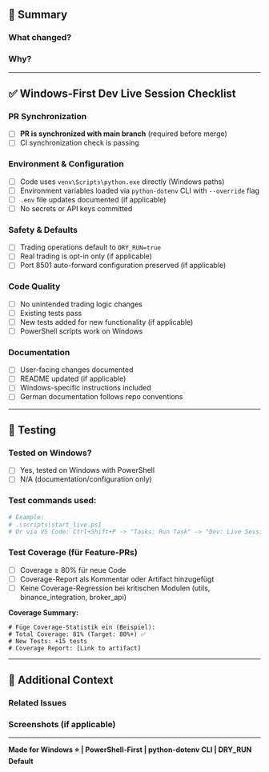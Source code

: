 ## 📝 Summary

<!-- Provide a brief description of what this PR does -->

### What changed?
<!-- List the main changes in this PR -->

### Why?
<!-- Explain the motivation for these changes -->

---

## ✅ Windows-First Dev Live Session Checklist

<!-- Check all that apply to this PR -->

### PR Synchronization
- [ ] **PR is synchronized with main branch** (required before merge)
- [ ] CI synchronization check is passing

### Environment & Configuration
- [ ] Code uses `venv\Scripts\python.exe` directly (Windows paths)
- [ ] Environment variables loaded via `python-dotenv` CLI with `--override` flag
- [ ] `.env` file updates documented (if applicable)
- [ ] No secrets or API keys committed

### Safety & Defaults
- [ ] Trading operations default to `DRY_RUN=true`
- [ ] Real trading is opt-in only (if applicable)
- [ ] Port 8501 auto-forward configuration preserved (if applicable)

### Code Quality
- [ ] No unintended trading logic changes
- [ ] Existing tests pass
- [ ] New tests added for new functionality (if applicable)
- [ ] PowerShell scripts work on Windows

### Documentation
- [ ] User-facing changes documented
- [ ] README updated (if applicable)
- [ ] Windows-specific instructions included
- [ ] German documentation follows repo conventions

---

## 🧪 Testing

<!-- Describe how you tested these changes -->

### Tested on Windows?
- [ ] Yes, tested on Windows with PowerShell
- [ ] N/A (documentation/configuration only)

### Test commands used:
```powershell
# Example:
# .\scripts\start_live.ps1
# Or via VS Code: Ctrl+Shift+P -> "Tasks: Run Task" -> "Dev: Live Session"
```

### Test Coverage (für Feature-PRs)
<!-- 
Für Feature-PRs: Füge einen Coverage-Report hinzu (siehe .github/COVERAGE_COMMENT_TEMPLATE.md)
Minimum: 80% Coverage für neuen Code
-->

- [ ] Coverage ≥ 80% für neue Code
- [ ] Coverage-Report als Kommentar oder Artifact hinzugefügt
- [ ] Keine Coverage-Regression bei kritischen Modulen (utils, binance_integration, broker_api)

**Coverage Summary:**
```
# Füge Coverage-Statistik ein (Beispiel):
# Total Coverage: 81% (Target: 80%+) ✅
# New Tests: +15 tests
# Coverage Report: [Link to artifact]
```

---

## 📎 Additional Context

<!-- Add any other context, screenshots, or relevant information -->

### Related Issues
<!-- Link related issues using #issue_number -->

### Screenshots (if applicable)
<!-- Add screenshots to show UI changes or test results -->

---

**Made for Windows ⭐ | PowerShell-First | python-dotenv CLI | DRY_RUN Default**
